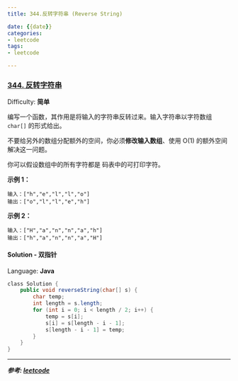 ```yaml
---
title: 344.反转字符串 (Reverse String)

date: {{date}}
categories:
- leetcode
tags:
- leetcode

---
```

### [344\. 反转字符串](https://leetcode-cn.com/problems/reverse-string/)

Difficulty: **简单**


编写一个函数，其作用是将输入的字符串反转过来。输入字符串以字符数组 `char[]` 的形式给出。

不要给另外的数组分配额外的空间，你必须**修改输入数组**、使用 O(1) 的额外空间解决这一问题。

你可以假设数组中的所有字符都是 码表中的可打印字符。

**示例 1：**

```
输入：["h","e","l","l","o"]
输出：["o","l","l","e","h"]
```

**示例 2：**

```
输入：["H","a","n","n","a","h"]
输出：["h","a","n","n","a","H"]
```


#### Solution - 双指针

Language: **Java**

```java
​class Solution {
    public void reverseString(char[] s) {
        char temp;
        int length = s.length;
        for (int i = 0; i < length / 2; i++) {
            temp = s[i];
            s[i] = s[length - i - 1];
            s[length - i - 1] = temp;
        }
    }
}
```

---
***参考:
[leetcode](https://leetcode-cn.com/problems/reverse-string/solution/fan-zhuan-zi-fu-chuan-by-leetcode/)***
